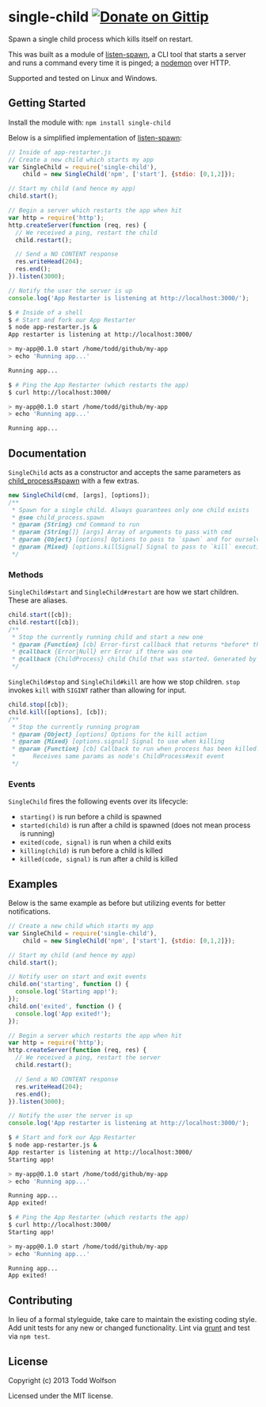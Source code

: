 # single-child [![Donate on Gittip](http://badgr.co/gittip/twolfson.png)](https://www.gittip.com/twolfson/)

Spawn a single child process which kills itself on restart.

This was built as a module of [listen-spawn][listen-spawn], a CLI tool that starts a server and runs a command every time it is pinged; a [nodemon][nodemon] over HTTP.

Supported and tested on Linux and Windows.

[listen-spawn]: https://github.com/twolfson/listen-spawn
[nodemon]: https://github.com/remy/nodemon

## Getting Started
Install the module with: `npm install single-child`

Below is a simplified implementation of [listen-spawn][listen-spawn]:

```javascript
// Inside of app-restarter.js
// Create a new child which starts my app
var SingleChild = require('single-child'),
    child = new SingleChild('npm', ['start'], {stdio: [0,1,2]});

// Start my child (and hence my app)
child.start();

// Begin a server which restarts the app when hit
var http = require('http');
http.createServer(function (req, res) {
  // We received a ping, restart the child
  child.restart();

  // Send a NO CONTENT response
  res.writeHead(204);
  res.end();
}).listen(3000);

// Notify the user the server is up
console.log('App Restarter is listening at http://localhost:3000/');
```

```sh
$ # Inside of a shell
$ # Start and fork our App Restarter
$ node app-restarter.js &
App restarter is listening at http://localhost:3000/

> my-app@0.1.0 start /home/todd/github/my-app
> echo 'Running app...'

Running app...

$ # Ping the App Restarter (which restarts the app)
$ curl http://localhost:3000/

> my-app@0.1.0 start /home/todd/github/my-app
> echo 'Running app...'

Running app...
```

## Documentation
`SingleChild` acts as a constructor and accepts the same parameters as [child_process#spawn][spawn] with a few extras.

[spawn]: http://nodejs.org/api/child_process.html#child_process_child_process_spawn_command_args_options

```js
new SingleChild(cmd, [args], [options]);
/**
 * Spawn for a single child. Always guarantees only one child exists
 * @see child_process.spawn
 * @param {String} cmd Command to run
 * @param {String[]} [args] Array of arguments to pass with cmd
 * @param {Object} [options] Options to pass to `spawn` and for ourselves
 * @param {Mixed} [options.killSignal] Signal to pass to `kill` executions
 */
```

### Methods
`SingleChild#start` and `SingleChild#restart` are how we start children. These are aliases.

```js
child.start([cb]);
child.restart([cb]);
/**
 * Stop the currently running child and start a new one
 * @param {Function} [cb] Error-first callback that returns *before* the child starts
 * @callback {Error|Null} err Error if there was one
 * @callback {ChildProcess} child Child that was started. Generated by node's child_process#spawn
 */
```

`SingleChild#stop` and `SingleChild#kill` are how we stop children. `stop` invokes `kill` with `SIGINT` rather than allowing for input.

```js
child.stop([cb]);
child.kill([options], [cb]);
/**
 * Stop the currently running program
 * @param {Object} [options] Options for the kill action
 * @param {Mixed} [options.signal] Signal to use when killing
 * @param {Function} [cb] Callback to run when process has been killed.
 *     Receives same params as node's ChildProcess#exit event
 */
```

### Events
`SingleChild` fires the following events over its lifecycle:

- `starting()` is run before a child is spawned
- `started(child)` is run after a child is spawned (does not mean process is running)
- `exited(code, signal)` is run when a child exits
- `killing(child)` is run before a child is killed
- `killed(code, signal)` is run after a child is killed

## Examples
Below is the same example as before but utilizing events for better notifications.

```js
// Create a new child which starts my app
var SingleChild = require('single-child'),
    child = new SingleChild('npm', ['start'], {stdio: [0,1,2]});

// Start my child (and hence my app)
child.start();

// Notify user on start and exit events
child.on('starting', function () {
  console.log('Starting app!');
});
child.on('exited', function () {
  console.log('App exited!');
});

// Begin a server which restarts the app when hit
var http = require('http');
http.createServer(function (req, res) {
  // We received a ping, restart the server
  child.restart();

  // Send a NO CONTENT response
  res.writeHead(204);
  res.end();
}).listen(3000);

// Notify the user the server is up
console.log('App restarter is listening at http://localhost:3000/');
```

```sh
$ # Start and fork our App Restarter
$ node app-restarter.js &
App restarter is listening at http://localhost:3000/
Starting app!

> my-app@0.1.0 start /home/todd/github/my-app
> echo 'Running app...'

Running app...
App exited!

$ # Ping the App Restarter (which restarts the app)
$ curl http://localhost:3000/
Starting app!

> my-app@0.1.0 start /home/todd/github/my-app
> echo 'Running app...'

Running app...
App exited!
```
## Contributing
In lieu of a formal styleguide, take care to maintain the existing coding style. Add unit tests for any new or changed functionality. Lint via [grunt](https://github.com/gruntjs/grunt) and test via `npm test`.

## License
Copyright (c) 2013 Todd Wolfson

Licensed under the MIT license.
